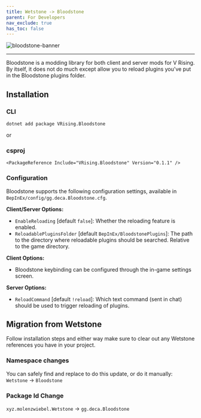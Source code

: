 ```yaml
---
title: Wetstone -> Bloodstone
parent: For Developers
nav_exclude: true
has_toc: false
---
```


![bloodstone-banner](https://i.imgur.com/Py0MwUL.png)

---

Bloodstone is a modding library for both client and server mods for V Rising. By itself, it does not do much except allow you to reload plugins you've put in the Bloodstone plugins folder.

## Installation

### CLI

```
dotnet add package VRising.Bloodstone
```
or 

### csproj
```csproj
<PackageReference Include="VRising.Bloodstone" Version="0.1.1" />
```

### Configuration

Bloodstone supports the following configuration settings, available in `BepInEx/config/gg.deca.Bloodstone.cfg`.

**Client/Server Options:**
- `EnableReloading` [default `false`]: Whether the reloading feature is enabled.
- `ReloadablePluginsFolder` [default `BepInEx/BloodstonePlugins`]: The path to the directory where reloadable plugins should be searched. Relative to the game directory.

**Client Options:**
- Bloodstone keybinding can be configured through the in-game settings screen.

**Server Options:**
- `ReloadCommand` [default `!reload`]: Which text command (sent in chat) should be used to trigger reloading of plugins.


## Migration from Wetstone

Follow installation steps and either way make sure to clear out any Wetstone references you have in your project.

### Namespace changes

You can safely find and replace to do this update, or do it manually:
`Wetstone` -> `Bloodstone`

### Package Id Change

`xyz.molenzwiebel.Wetstone` -> `gg.deca.Bloodstone`
